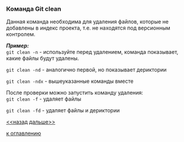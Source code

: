 ### Команда Git clean

Данная команда необходима для удаления файлов, которые не добавлены в индекс проекта, т.е. не находятся под версионным контролем. 

***Пример:***  
`git clean -n`  - используйте перед удалением, команда показывает, какие файлы будут удалены.  

`git clean -nd` - аналогично первой, но показывает дериктории  

`git clean -ndx` - вышеуказанные команды вместе  

После проверки можно запустить команду удаления:  
`git clean -f` - удаляет файлы  

`git clean -fd` - удаляет файлы и дериктории  

[<<назад](./gitmv.md)     [дальше>>](./gitpull.md)  



[к оглавлению](./readme.md)